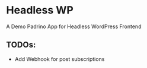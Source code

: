Headless WP
=====

A Demo Padrino App for Headless WordPress Frontend


TODOs:
-----

* Add Webhook for post subscriptions
